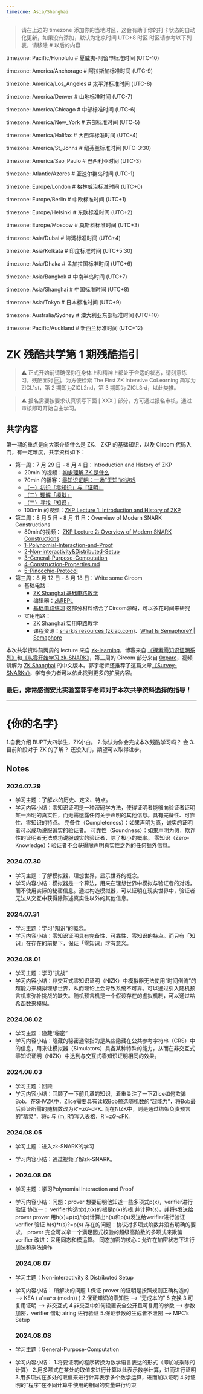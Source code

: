 ```yaml
---
timezone: Asia/Shanghai
---
```


> 请在上边的 timezone 添加你的当地时区，这会有助于你的打卡状态的自动化更新，如果没有添加，默认为北京时间 UTC+8 时区
> 时区请参考以下列表，请移除 # 以后的内容

timezone: Pacific/Honolulu # 夏威夷-阿留申标准时间 (UTC-10)

timezone: America/Anchorage # 阿拉斯加标准时间 (UTC-9)

timezone: America/Los_Angeles # 太平洋标准时间 (UTC-8)

timezone: America/Denver # 山地标准时间 (UTC-7)

timezone: America/Chicago # 中部标准时间 (UTC-6)

timezone: America/New_York # 东部标准时间 (UTC-5)

timezone: America/Halifax # 大西洋标准时间 (UTC-4)

timezone: America/St_Johns # 纽芬兰标准时间 (UTC-3:30)

timezone: America/Sao_Paulo # 巴西利亚时间 (UTC-3)

timezone: Atlantic/Azores # 亚速尔群岛时间 (UTC-1)

timezone: Europe/London # 格林威治标准时间 (UTC+0)

timezone: Europe/Berlin # 中欧标准时间 (UTC+1)

timezone: Europe/Helsinki # 东欧标准时间 (UTC+2)

timezone: Europe/Moscow # 莫斯科标准时间 (UTC+3)

timezone: Asia/Dubai # 海湾标准时间 (UTC+4)

timezone: Asia/Kolkata # 印度标准时间 (UTC+5:30)

timezone: Asia/Dhaka # 孟加拉国标准时间 (UTC+6)

timezone: Asia/Bangkok # 中南半岛时间 (UTC+7)

timezone: Asia/Shanghai # 中国标准时间 (UTC+8)

timezone: Asia/Tokyo # 日本标准时间 (UTC+9)

timezone: Australia/Sydney # 澳大利亚东部标准时间 (UTC+10)

timezone: Pacific/Auckland # 新西兰标准时间 (UTC+12)

# ZK 残酷共学第 1 期残酷指引

> ⚠️ 正式开始前请确保你在身体上和精神上都处于合适的状态，请刻意练习，残酷面对 🆒。为方便检索 The First ZK Intensive CoLearning 简写为 ZICL1st，第 2 期即为ZICL2nd，第 3 期即为 ZICL3rd，以此类推。

> ⚠️ 报名需要按要求认真填写下面 [ XXX ] 部分，方可通过报名审核，通过审核即可开始自主学习。

## 共学内容

第一期的重点是向大家介绍什么是 ZK、 ZKP 的基础知识，以及 Circom 代码入门，有一定难度，共学资料如下：

- 第一周：7 月 29 日 - 8 月 4 日：Introduction and History of ZKP
    - 20min 的视频：[初步理解 ZK 是什么](https://www.youtube.com/watch?v=fOGdb1CTu5c)
    - 70min 的播客：[零知识证明：一场”无知“的游戏](https://www.xiaoyuzhoufm.com/episode/6672a76bb6a8412729e0b103)
    - [（一）初识「零知识」与「证明」](https://learn.z2o-k7e.world/zkp-intro/1/zkp-back.html)
    - [（二）理解「模拟」](https://learn.z2o-k7e.world/zkp-intro/2/zkp-simu.html)
    - [（三）寻找「知识」](https://learn.z2o-k7e.world/zkp-intro/3/zkp-pok.html)
    - 100min 的视频：[ZKP Lecture 1: Introduction and History of ZKP](https://www.youtube.com/watch?v=uchjTIlPzFo)
- 第二周：8 月 5 日 - 8 月 11 日：Overview of Modern SNARK Constructions
    - 80min的视频： [ZKP Lecture 2: Overview of Modern SNARK Constructions](https://www.youtube.com/watch?v=bGEXYpt3sj0)
    - [1-Polynomial-Interaction-and-Proof](https://learn.z2o-k7e.world/zk-snarks/1-Polynomial-Interaction-and-Proof.html)
    - [2-Non-interactivity&Distributed-Setup](https://learn.z2o-k7e.world/zk-snarks/2-Non-interactivity&Distributed-Setup.html)
    - [3-General-Purpose-Computation](https://learn.z2o-k7e.world/zk-snarks/3-General-Purpose-Computation.html)
    - [4-Construction-Properties.md](https://learn.z2o-k7e.world/zk-snarks/4-Construction-Properties.html)
    - [5-Pinocchio-Protocol](https://learn.z2o-k7e.world/zk-snarks/5-Pinocchio-Protocol.html)
- 第三周：8 月 12 日 - 8 月 18 日：Write some Circom
    - 基础电路：
        - [ZK Shanghai 基础电路教学](https://www.youtube.com/watch?v=CTJ1JkYLiyw&ab_channel=SutuLabs)
        - 编辑器：[zkREPL](https://zkrepl.dev/)
        - [基础电路练习](https://github.com/wenjin1997/zkshanghai-workshop/blob/main/lecture2-homework.md) 这部分材料结合了Circom源码，可以多花时间来研究
    - 实用电路：
        - [ZK Shanghai 实用电路教学](https://www.youtube.com/watch?v=smJz5RdY0Nc)
        - 课程资源：[snarkjs resources (zkiap.com)](https://zkiap.com/snarkjs)、[What Is Semaphore? | Semaphore](https://docs.semaphore.pse.dev/)

本次共学资料前两周的 lecture 来自 [zk-learning](https://zk-learning.org/)，博客来自 [《探索零知识证明系列》](https://learn.z2o-k7e.world/zkp-intro/toc.html)和[《从零开始学习 zk-SNARK》](https://learn.z2o-k7e.world/zk-snarks/toc.html)，第三周的 Circom 部分来自 [0xparc](https://zkiap.com/)，视频讲解为 [ZK Shanghai](https://zkshanghai.xyz/) 的中文版本。郭宇老师还推荐了这篇文章[《Survey-SNARKs》](https://www.di.ens.fr/~nitulesc/files/Survey-SNARKs.pdf)，学有余力者可以依此找到更多的扩展内容。

### **最后，非常感谢安比实验室郭宇老师对于本次共学资料选择的指导！**

---

# {你的名字}

1.自我介绍 BUPT大四学生，ZK小白。
2.你认为你会完成本次残酷学习吗？ 会
3.目前阶段对于 ZK 的了解？ 还没入门，期望可以取得进步。

## Notes

<!-- Content_START -->

### 2024.07.29

- 学习主题：了解zk的历史、定义、特点。
- 学习内容小结：零知识证明是一种密码学方法，使得证明者能够向验证者证明某一声明的真实性，而无需透露任何关于声明的其他信息。具有完备性、可靠性、零知识的特点。
完备性（Completeness）：如果声明为真，诚实的证明者可以成功说服诚实的验证者。
可靠性（Soundness）：如果声明为假，欺诈性的证明者无法成功说服诚实的验证者，除了极小的概率。
零知识（Zero-Knowledge）：验证者不会获得除声明真实性之外的任何额外信息。

### 2024.07.30

- 学习主题：了解模拟器，理想世界，显示世界的概念。
- 学习内容小结：模拟器是一个算法，用来在理想世界中模拟与验证者的对话，而不使用实际的秘密信息。通过构造模拟器，可以证明在现实世界中，验证者无法从交互中获得除陈述真实性以外的其他信息。

### 2024.07.31

- 学习主题：学习"知识"的概念。
- 学习内容小结：零知识证明具有完备性、可靠性、零知识的特点。而只有「知识」在存在的前提下，保证「零知识」才有意义。

### 2024.08.01

- 学习主题：学习“挑战”
- 学习内容小结：非交互式零知识证明（NIZK）中模拟器无法使用“时间倒流”的超能力来模拟理想世界，从而理论上会导致系统不可靠。可以通过引入随机预言机来弥补挑战的缺失。随机预言机是一个假设存在的虚拟机制，可以通过哈希函数来模拟。

### 2024.08.02

- 学习主题：隐藏“秘密”
- 学习内容小结：隐藏的秘密通常指的是某些隐藏在公共参考字符串（CRS）中的信息，用来让模拟器（Simulators）具备某种特殊的能力，从而在非交互式零知识证明（NIZK）中达到与交互式零知识证明相同的效果。

### 2024.08.03

- 学习主题：回顾
- 学习内容小结：回顾了一下前几章的知识，着重关注了一下Zlice如何欺骗Bob。在SHVZK中，Zlice需要具有读取Bob预选随机数的“超能力”，将Bob最后验证所需的随机数改为R'=z*G-c*PK.
而在NIZK中，则是通过绑架负责预言的“精灵”，将c 与 (m, R')写入表格，R'=z*G-c*PK.

### 2024.08.05

- 学习主题：进入zk-SNARK的学习
- 学习内容小结：通过视频了解zk-SNARK。

- ### 2024.08.06

- 学习主题：学习Polynomial Interaction and Proof
- 学习内容小结：问题：prover 想要证明他知道一些多项式p(x)，verifier进行验证
  协议一：
  verifier构造t(x),t(x)的根是p(x)的根;并计算t(s)，并将s发送给prover
  prover 用h(x)=p(x)/t(x)计算出h(s)和p(s)发送给verifier进行验证
  verifier 验证 h(s)*t(s)?=p(s)
  存在的问题：协议对多项式阶数并没有明确的要求， prover 完全可以拿一个满足因式校验的超级高阶数的多项式来欺骗 verifier
  改进：采用同态和模运算。
  同态加密的核心：允许在加密状态下进行加法和乘法操作

  ### 2024.08.07

- 学习主题：Non-interactivity & Distributed Setup
- 学习内容小结：
    所解决的问题
    1.保证 prover 的证明是按照规则正确构造的 ——> KEA ( a′=a^α (modn)) )
    2.保证知识的零知性 ——> “无成本的” δ 变换
    3.可复用证明 ——> 非交互式
    4.非交互中如何设置安全公开且可复用的参数 ——> 参数加密，verifier 借助 airing 进行验证
    5.保证参数的生成者不泄密 ——> MPC’s Setup

  ### 2024.08.08
  
- 学习主题：General-Purpose-Computation
- 学习内容小结：
    1.将要证明的程序转换为数学语言表达的形式（即加减乘除的计算）
    2.用多项式在某处的取值来进行计算以此表示数学计算，进而进行证明
    3.用多项式在多处的取值来进行计算表示多个数学运算，进而加以证明
    4.对证明的“程序”在不同计算中使用的相同的变量进行约束

<!-- Content_END -->

